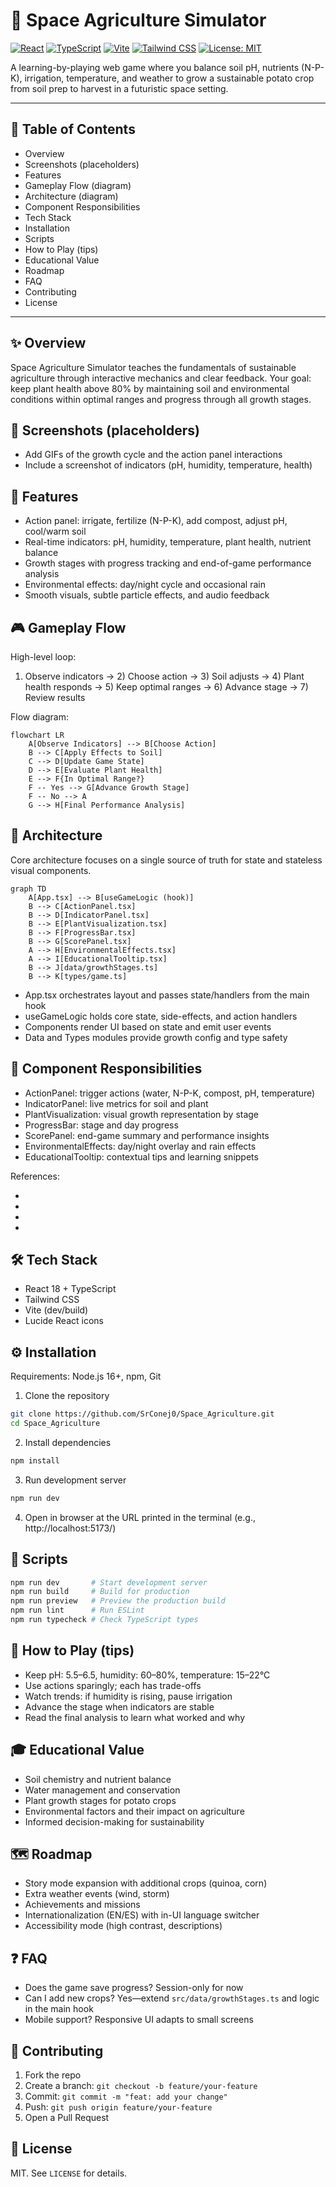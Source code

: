 # 🌌 Space Agriculture Simulator

[![React](https://img.shields.io/badge/React-18-61DAFB?logo=react&logoColor=white)](https://react.dev/) [![TypeScript](https://img.shields.io/badge/TypeScript-5-3178C6?logo=typescript&logoColor=white)](https://www.typescriptlang.org/) [![Vite](https://img.shields.io/badge/Vite-5-646CFF?logo=vite&logoColor=white)](https://vitejs.dev/) [![Tailwind CSS](https://img.shields.io/badge/TailwindCSS-3-06B6D4?logo=tailwindcss&logoColor=white)](https://tailwindcss.com/) [![License: MIT](https://img.shields.io/badge/License-MIT-yellow.svg)](LICENSE)

A learning-by-playing web game where you balance soil pH, nutrients (N-P-K), irrigation, temperature, and weather to grow a sustainable potato crop from soil prep to harvest in a futuristic space setting.

---

## 🧭 Table of Contents
- Overview
- Screenshots (placeholders)
- Features
- Gameplay Flow (diagram)
- Architecture (diagram)
- Component Responsibilities
- Tech Stack
- Installation
- Scripts
- How to Play (tips)
- Educational Value
- Roadmap
- FAQ
- Contributing
- License

---

## ✨ Overview
Space Agriculture Simulator teaches the fundamentals of sustainable agriculture through interactive mechanics and clear feedback. Your goal: keep plant health above 80% by maintaining soil and environmental conditions within optimal ranges and progress through all growth stages.

## 📸 Screenshots (placeholders)
- Add GIFs of the growth cycle and the action panel interactions
- Include a screenshot of indicators (pH, humidity, temperature, health)

## 🚀 Features
- Action panel: irrigate, fertilize (N-P-K), add compost, adjust pH, cool/warm soil
- Real-time indicators: pH, humidity, temperature, plant health, nutrient balance
- Growth stages with progress tracking and end-of-game performance analysis
- Environmental effects: day/night cycle and occasional rain
- Smooth visuals, subtle particle effects, and audio feedback

## 🎮 Gameplay Flow
High-level loop:
1) Observe indicators → 2) Choose action → 3) Soil adjusts → 4) Plant health responds → 5) Keep optimal ranges → 6) Advance stage → 7) Review results

Flow diagram:
```mermaid
flowchart LR
    A[Observe Indicators] --> B[Choose Action]
    B --> C[Apply Effects to Soil]
    C --> D[Update Game State]
    D --> E[Evaluate Plant Health]
    E --> F{In Optimal Range?}
    F -- Yes --> G[Advance Growth Stage]
    F -- No --> A
    G --> H[Final Performance Analysis]
```

## 🧱 Architecture
Core architecture focuses on a single source of truth for state and stateless visual components.

```mermaid
graph TD
    A[App.tsx] --> B[useGameLogic (hook)]
    B --> C[ActionPanel.tsx]
    B --> D[IndicatorPanel.tsx]
    B --> E[PlantVisualization.tsx]
    B --> F[ProgressBar.tsx]
    B --> G[ScorePanel.tsx]
    A --> H[EnvironmentalEffects.tsx]
    A --> I[EducationalTooltip.tsx]
    B --> J[data/growthStages.ts]
    B --> K[types/game.ts]
```

- App.tsx orchestrates layout and passes state/handlers from the main hook
- useGameLogic holds core state, side-effects, and action handlers
- Components render UI based on state and emit user events
- Data and Types modules provide growth config and type safety

## 🧩 Component Responsibilities
- ActionPanel: trigger actions (water, N-P-K, compost, pH, temperature)
- IndicatorPanel: live metrics for soil and plant
- PlantVisualization: visual growth representation by stage
- ProgressBar: stage and day progress
- ScorePanel: end-game summary and performance insights
- EnvironmentalEffects: day/night overlay and rain effects
- EducationalTooltip: contextual tips and learning snippets

References:
- <mcfile name="App.tsx" path="D:\danie\Bolt\Bolt\src\App.tsx"></mcfile>
- <mcfile name="useGameLogic.ts" path="D:\danie\Bolt\Bolt\src\hooks\useGameLogic.ts"></mcfile>
- <mcfile name="growthStages.ts" path="D:\danie\Bolt\Bolt\src\data\growthStages.ts"></mcfile>
- <mcfile name="game.ts" path="D:\danie\Bolt\Bolt\src\types\game.ts"></mcfile>

## 🛠️ Tech Stack
- React 18 + TypeScript
- Tailwind CSS
- Vite (dev/build)
- Lucide React icons

## ⚙️ Installation
Requirements: Node.js 16+, npm, Git

1. Clone the repository
```bash
git clone https://github.com/SrConej0/Space_Agriculture.git
cd Space_Agriculture
```
2. Install dependencies
```bash
npm install
```
3. Run development server
```bash
npm run dev
```
4. Open in browser at the URL printed in the terminal (e.g., http://localhost:5173/)

## 📜 Scripts
```bash
npm run dev       # Start development server
npm run build     # Build for production
npm run preview   # Preview the production build
npm run lint      # Run ESLint
npm run typecheck # Check TypeScript types
```

## 🧠 How to Play (tips)
- Keep pH: 5.5–6.5, humidity: 60–80%, temperature: 15–22°C
- Use actions sparingly; each has trade-offs
- Watch trends: if humidity is rising, pause irrigation
- Advance the stage when indicators are stable
- Read the final analysis to learn what worked and why

## 🎓 Educational Value
- Soil chemistry and nutrient balance
- Water management and conservation
- Plant growth stages for potato crops
- Environmental factors and their impact on agriculture
- Informed decision-making for sustainability

## 🗺️ Roadmap
- Story mode expansion with additional crops (quinoa, corn)
- Extra weather events (wind, storm)
- Achievements and missions
- Internationalization (EN/ES) with in-UI language switcher
- Accessibility mode (high contrast, descriptions)

## ❓ FAQ
- Does the game save progress? Session-only for now
- Can I add new crops? Yes—extend `src/data/growthStages.ts` and logic in the main hook
- Mobile support? Responsive UI adapts to small screens

## 🤝 Contributing
1. Fork the repo
2. Create a branch: `git checkout -b feature/your-feature`
3. Commit: `git commit -m "feat: add your change"`
4. Push: `git push origin feature/your-feature`
5. Open a Pull Request

## 📄 License
MIT. See `LICENSE` for details.
